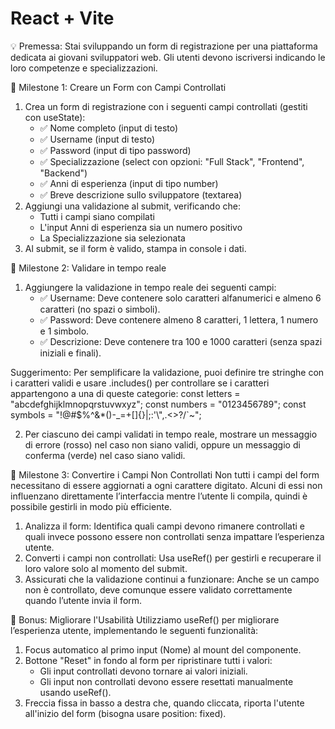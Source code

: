 # React + Vite
💡 Premessa: Stai sviluppando un form di registrazione per una piattaforma dedicata ai giovani sviluppatori web. Gli utenti devono iscriversi indicando le loro competenze e specializzazioni.

📌 Milestone 1: Creare un Form con Campi Controllati
1. Crea un form di registrazione con i seguenti campi controllati (gestiti con useState):
    - ✅ Nome completo (input di testo)
    - ✅ Username (input di testo)
    - ✅ Password (input di tipo password)
    - ✅ Specializzazione (select con opzioni: "Full Stack", "Frontend", "Backend")
    - ✅ Anni di esperienza (input di tipo number)
    - ✅ Breve descrizione sullo sviluppatore (textarea)
2. Aggiungi una validazione al submit, verificando che:
    - Tutti i campi siano compilati
    - L'input Anni di esperienza sia un numero positivo
    - La Specializzazione sia selezionata
3. Al submit, se il form è valido, stampa in console i dati.

📌 Milestone 2: Validare in tempo reale
1. Aggiungere la validazione in tempo reale dei seguenti campi:
    - ✅ Username: Deve contenere solo caratteri alfanumerici e almeno 6 caratteri (no spazi o simboli).
    - ✅ Password: Deve contenere almeno 8 caratteri, 1 lettera, 1 numero e 1 simbolo.
    - ✅ Descrizione: Deve contenere tra 100 e 1000 caratteri (senza spazi iniziali e finali).

Suggerimento: Per semplificare la validazione, puoi definire tre stringhe con i caratteri validi e usare .includes() per controllare se i caratteri appartengono a una di queste categorie:
const letters = "abcdefghijklmnopqrstuvwxyz";
const numbers = "0123456789";
const symbols = "!@#$%^&*()-_=+[]{}|;:'\\",.<>?/`~";

2. Per ciascuno dei campi validati in tempo reale, mostrare un messaggio di errore (rosso) nel caso non siano validi, oppure un messaggio di conferma (verde) nel caso siano validi.

📌 Milestone 3: Convertire i Campi Non Controllati
Non tutti i campi del form necessitano di essere aggiornati a ogni carattere digitato. Alcuni di essi non influenzano direttamente l’interfaccia mentre l’utente li compila, quindi è possibile gestirli in modo più efficiente.

1. Analizza il form: Identifica quali campi devono rimanere controllati e quali invece possono essere non controllati senza impattare l’esperienza utente.
2. Converti i campi non controllati: Usa useRef() per gestirli e recuperare il loro valore solo al momento del submit.
3. Assicurati che la validazione continui a funzionare: Anche se un campo non è controllato, deve comunque essere validato correttamente quando l’utente invia il form.

🎯 Bonus: Migliorare l'Usabilità
Utilizziamo useRef() per migliorare l’esperienza utente, implementando le seguenti funzionalità:

1. Focus automatico al primo input (Nome) al mount del componente.
2. Bottone "Reset" in fondo al form per ripristinare tutti i valori:
    - Gli input controllati devono tornare ai valori iniziali.
    - Gli input non controllati devono essere resettati manualmente usando useRef().
3. Freccia fissa in basso a destra che, quando cliccata, riporta l'utente all'inizio del form (bisogna usare position: fixed).